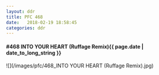 ```yaml
---
layout: ddr
title: PFC 468
date:   2018-02-19 18:58:45
categories: ddr
---
```


#### **#468** INTO YOUR HEART (Ruffage Remix)<span class="pull-right">{{ page.date | date_to_long_string }}</span>
![](/images/pfc/468_INTO YOUR HEART (Ruffage Remix).jpg)
